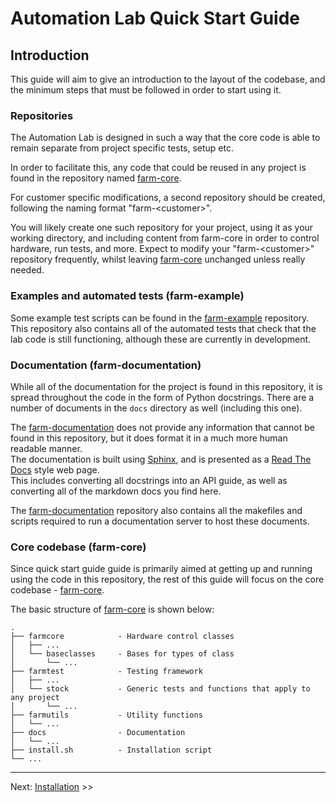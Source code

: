 # Automation Lab Quick Start Guide

## Introduction

This guide will aim to give an introduction to the layout of the codebase, and the minimum steps that must be followed in order to start using it.

### Repositories

The Automation Lab is designed in such a way that the core code is able to remain separate from project specific tests, setup etc.

In order to facilitate this, any code that could be reused in any project is found in the repository named [farm-core][farm-core].

For customer specific modifications, a second repository should be created, following the naming format "farm-\<customer>".

You will likely create one such repository for your project, using it as your working directory, and including content from farm-core in order to control hardware, run tests, and more.
Expect to modify your "farm-\<customer>" repository frequently, whilst leaving [farm-core][farm-core] unchanged unless really needed.

### Examples and automated tests (farm-example)

Some example test scripts can be found in the [farm-example](farm-example) repository.
This repository also contains all of the automated tests that check that the lab code is still functioning, although these are currently in development.

### Documentation (farm-documentation)

While all of the documentation for the project is found in this repository, it is spread throughout the code in the form of Python docstrings.
There are a number of documents in the `docs` directory as well (including this one).

The [farm-documentation](farm-documentation) does not provide any information that cannot be found in this repository, but it does format it in a much more human readable manner.  
The documentation is built using [Sphinx](sphinx), and is presented as a [Read The Docs](readthedocs) style web page.  
This includes converting all docstrings into an API guide, as well as converting all of the markdown docs you find here.

The [farm-documentation](farm-documentation) repository also contains all the makefiles and scripts required to run a documentation server to host these documents.

### Core codebase (farm-core)

Since quick start guide guide is primarily aimed at getting up and running using the code in this repository, the rest of this guide will focus on the core codebase - [farm-core](farm-core).

The basic structure of [farm-core][farm-core] is shown below:

```
.
├── farmcore            - Hardware control classes
│   ├── ...
│   └── baseclasses     - Bases for types of class
│       └── ...
├── farmtest            - Testing framework
│   ├── ...
│   └── stock           - Generic tests and functions that apply to any project
│       └── ...
├── farmutils           - Utility functions
│   └── ...
├── docs                - Documentation
│   └── ...
├── install.sh          - Installation script
└── ...
```

___

Next: [Installation](./2-installation.md) >>

[sphinx]: https://www.sphinx-doc.org
[readthedocs]: https://readthedocs.org
[farm-documentation]: https://bitbucket.org/adeneo-embedded/farm-documentation
[farm-core]: https://bitbucket.org/adeneo-embedded/farm-core
[farm-example]: https://bitbucket.org/adeneo-embedded/farm-example